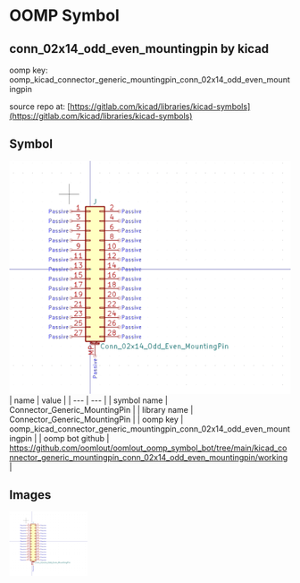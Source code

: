 # OOMP Symbol  
## conn_02x14_odd_even_mountingpin  by kicad  
  
oomp key: oomp_kicad_connector_generic_mountingpin_conn_02x14_odd_even_mountingpin  
  
source repo at: [https://gitlab.com/kicad/libraries/kicad-symbols](https://gitlab.com/kicad/libraries/kicad-symbols)  
## Symbol  
  
[![working.png](working_600.png)](working.png)  
| name | value | 
| --- | --- | 
| symbol name | Connector_Generic_MountingPin | 
| library name | Connector_Generic_MountingPin | 
| oomp key | oomp_kicad_connector_generic_mountingpin_conn_02x14_odd_even_mountingpin | 
| oomp bot github | https://github.com/oomlout/oomlout_oomp_symbol_bot/tree/main/kicad_connector_generic_mountingpin_conn_02x14_odd_even_mountingpin/working | 
## Images  
  
[![working.png](working_140.png)](working.png)  
